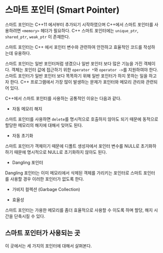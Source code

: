 # 스마트 포인터 (Smart Pointer)

스마트 포인터는 C++11 에서부터 추가되기 시작하였으며 C++에서 스마트 포인터를 사용하려면 ```<memory>``` 헤더가 필요하다. 
C++ 스마트 포인터에는 ```unique_ptr```, ```shared_ptr```, ```weak_ptr``` 이 존재한다.  

스마트 포인터는 C++ 에서 포인터 변수와 관련하여 안전하고 효율적인 코드를 작성하는데 유용하다. 

스마트 포인터는 일반 포인터처럼 생겼으나 일반 포인터 보다 많은 기능을 가진 객체이다. 객체는 포인터 값에 접근하기 위한 ```operator *```와 ```operator ->```를 지원하여야 한다.
스마트 포인터가 일반 포인터 보다 똑똑하기 위해 일반 포인터가 하지 못하는 일을 하고자 한다. C++ 프로그램에서 가장 많이 발생하는 문제가 포인터와 메모리 관리와 관련되어 있다.

C++에서 스마트 포인터를 사용하는 공통적인 이유는 다음과 같다. 

* 자동 메모리 해지
  
스마트 포인터를 사용하면 ```delete```를 명시적으로 호출하지 않아도 되기 때문에 동적으로 할당한 메모리의 해지에 대해서 잊어도 된다.

* 자동 초기화
  
스마트 포인터가 객체이기 때문에 디폴트 생성자에서 포인터 변수를 NULL로 초기화하하기 때문에 명시적으로 NULL로 초기화하지 않아도 된다. 

* Dangling 포인터
  
Dangling 포인터는 이미 메모리에서 삭제된 객체를 가리키는 포인터로 스마트 포인터를 사용할 경우 이러한 포인터가 없도록 한다.

* 가비지 컬렉션 (Garbage Collection) 

* 효율성 

스마트 포인터는 가용한 메모리를 좀더 효율적으로 사용할 수 이도록 하며 할당, 해지 시간을 단축시킬 수 있다. 


## 스마트 포인터가 사용되는 곳

이 곳에서는 세 가지의 포인터에 대해서 살펴본다. 
